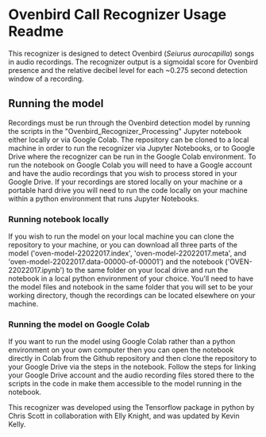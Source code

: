 # Ovenbird Call Recognizer Usage Readme

This recognizer is designed to detect Ovenbird (*Seiurus aurocapilla*) songs in audio recordings.  The recognizer output is a sigmoidal score for Ovenbird presence and the relative decibel level for each ~0.275 second detection window of a recording.

## Running the model
Recordings must be run through the Ovenbird detection model by running the scripts in the "Ovenbird_Recognizer_Processing" Jupyter notebook  either locally or via Google Colab.  The repository can be cloned to a local machine in order to run the recognizer via Jupyter Notebooks, or to Google Drive where the recognizer can be run in the Google Colab environment.  To run the notebook on Google Colab you will need to have a Google account and have the audio recordings that you wish to process stored in your Google Drive.  If your recordings are stored locally on your machine or a portable hard drive you will need to run the code locally on your machine within a python environment that runs Jupyter Notebooks.

### Running notebook locally
If you wish to run the model on your local machine you can clone the repository to your machine, or you can download all three parts of the model ('oven-model-22022017.index', 'oven-model-22022017.meta', and 'oven-model-22022017.data-00000-of-00001') and the notebook ('OVEN-22022017.ipynb') to the same folder on your local drive and run the notebook in a local python environment of your choice.  You'll need to have the model files and notebook in the same folder that you will set to be your working directory, though the recordings can be located elsewhere on your machine.

### Running the model on Google Colab 
If you want to run the model using Google Colab rather than a python environment on your own computer then you can open the notebook directly in Colab from the Github repository and then clone the repository to your Google Drive via the steps in the notebook.  Follow the steps for linking your Google Drive account and the audio recording files stored there to the scripts in the code in make them accessible to the model running in the notebook.


This recognizer was developed using the Tensorflow package in python by Chris Scott in collaboration with Elly Knight, and was updated by Kevin Kelly.
